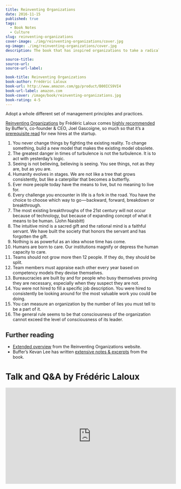 ```yaml
---
title: Reinventing Organizations
date: 2016-11-15
published: true
tags:
  - Book Notes
  - Culture
slug: reinventing-organizations
cover-image: ./img/reinventing-organizations/cover.jpg
og-image: ./img/reinventing-organizations/cover.jpg
description: The book that has inspired organizations to take a radical leap and adopt a whole different set of management principles and practices.

source-title:
source-url:
source-url-label:

book-title: Reinventing Organizations
book-author: Frédéric Laloux
book-url: http://www.amazon.com/gp/product/B00ICS9VI4
book-url-label: amazon.com
book-cover: /image/book/reinventing-organizations.jpg
book-rating: 4-5
---
```


<p class="text-lg">Adopt a whole different set of management principles and practices.</p>

[Reinventing Organizations](http://www.amazon.com/gp/product/B00ICS9VI4) by Frédéric Laloux comes [highly recommended](http://joel.is/50-books-that-transformed-my-business-and-my-life/) by Buffer’s, co-founder & CEO, Joel Gascoigne, so much so that it’s a [prerequisite read](https://buffer.com/journey) for new hires at the startup.

1.  You never change things by fighting the existing reality. To change something, build a new model that makes the existing model obsolete.
2.  The greatest danger in times of turbulence is not the turbulence. It is to act with yesterday’s logic.
3.  Seeing is not believing, believing is seeing. You see things, not as they are, but as you are.
4.  Humanity evolves in stages. We are not like a tree that grows consistently, but like a caterpillar that becomes a butterfly.
5.  Ever more people today have the means to live, but no meaning to live for.
6.  Every challenge you encounter in life is a fork in the road. You have the choice to choose which way to go — backward, forward, breakdown or breakthrough.
7.  The most existing breakthroughs of the 21st century will not occur because of technology, but because of expanding concept of what it means to be human. (John Naisbitt)
8.  The intuitive mind is a sacred gift and the rational mind is a faithful servant. We have built the society that honors the servant and has forgotten the gift.
9.  Nothing is as powerful as an idea whose time has come.
10. Humans are born to care. Our institutions magnify or depress the human capacity to care.
11. Teams should not grow more then 12 people. If they do, they should be split.
12. Team members must appraise each other every year based on competency models they devise themselves.
13. Bureaucracies are built by and for people who busy themselves proving they are necessary, especially when they suspect they are not.
14. You were not hired to fill a specific job description. You were hired to consistently be looking around for the most valuable work you could be doing.
15. You can measure an organization by the number of lies you must tell to be a part of it.
16. The general rule seems to be that consciousness of the organization cannot exceed the level of consciousness of its leader.

## Further reading

- [Extended overview](http://www.reinventingorganizations.com/uploads/2/1/9/8/21988088/140305_laloux_reinventing_organizations.pdf) from the Reinventing Organizations website.
- Buffer’s Kevan Lee has written [extensive notes & excerpts](http://www.kevanlee.com/reinventing-organizations/) from the book.

# Talk and Q&A by Frédéric Laloux

<div class="16/9">
<iframe width="560" height="315" src="https://www.youtube.com/embed/gcS04BI2sbk?rel=0" frameborder="0" gesture="media" allow="encrypted-media" allowfullscreen></iframe>
</div>
